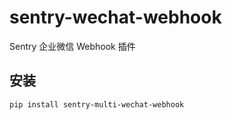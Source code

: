 # sentry-wechat-webhook

Sentry 企业微信 Webhook 插件

## 安装

```bash
pip install sentry-multi-wechat-webhook
```
